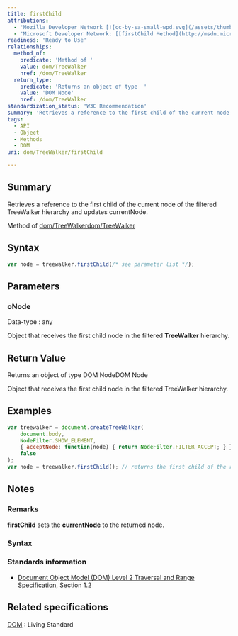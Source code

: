 ```yaml
---
title: firstChild
attributions:
  - 'Mozilla Developer Network [![cc-by-sa-small-wpd.svg](/assets/thumb/8/8c/cc-by-sa-small-wpd.svg/120px-cc-by-sa-small-wpd.svg.png)](http://creativecommons.org/licenses/by-sa/3.0/us/): [[TreeWalker.firstChild](https://developer.mozilla.org/en-US/docs/Web/API/TreeWalker.firstChild) Article]'
  - 'Microsoft Developer Network: [[firstChild Method](http://msdn.microsoft.com/en-us/library/ie/ff975258(v=vs.85).aspx) Article]'
readiness: 'Ready to Use'
relationships:
  method_of:
    predicate: 'Method of '
    value: dom/TreeWalker
    href: /dom/TreeWalker
  return_type:
    predicate: 'Returns an object of type  '
    value: 'DOM Node'
    href: /dom/TreeWalker
standardization_status: 'W3C Recommendation'
summary: 'Retrieves a reference to the first child of the current node of the filtered TreeWalker hierarchy and updates currentNode.'
tags:
  - API
  - Object
  - Methods
  - DOM
uri: dom/TreeWalker/firstChild

---
```

## <span>Summary</span>

Retrieves a reference to the first child of the current node of the filtered TreeWalker hierarchy and updates currentNode.

Method of [dom/TreeWalker](/dom/TreeWalker)[dom/TreeWalker](/dom/TreeWalker)

## <span>Syntax</span>

``` js
var node = treewalker.firstChild(/* see parameter list */);
```

## <span>Parameters</span>

### <span>oNode</span>

 Data-type
:   any

 Object that receives the first child node in the filtered **TreeWalker** hierarchy.

## <span>Return Value</span>

Returns an object of type DOM NodeDOM Node

Object that receives the first child node in the filtered TreeWalker hierarchy.

## <span>Examples</span>

``` js
var treewalker = document.createTreeWalker(
    document.body,
    NodeFilter.SHOW_ELEMENT,
    { acceptNode: function(node) { return NodeFilter.FILTER_ACCEPT; } },
    false
);
var node = treewalker.firstChild(); // returns the first child of the root element, or null if none
```

## <span>Notes</span>

### <span>Remarks</span>

**firstChild** sets the [**currentNode**](/dom/TreeWalker/currentNode) to the returned node.

### <span>Syntax</span>

### <span>Standards information</span>

-   [Document Object Model (DOM) Level 2 Traversal and Range Specification](http://go.microsoft.com/fwlink/p/?linkid=182712), Section 1.2

## <span>Related specifications</span>

[DOM](http://dom.spec.whatwg.org/#dom-treewalker-firstchild)
:   Living Standard
